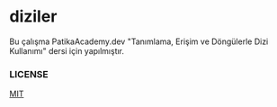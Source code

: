 ﻿# diziler

Bu çalışma PatikaAcademy.dev "Tanımlama, Erişim ve Döngülerle Dizi Kullanımı" dersi için yapılmıştır. 

### LICENSE

[MIT](https://github.com/vahdetsavci/diziler/blob/main/LICENSE)

